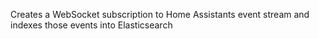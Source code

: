 Creates a WebSocket subscription to Home Assistants event stream and indexes those events into Elasticsearch
